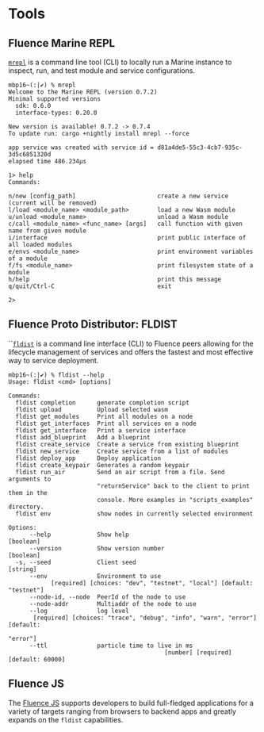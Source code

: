 # Tools

## Fluence Marine REPL

[`mrepl`](https://crates.io/crates/mrepl) is a command line tool \(CLI\) to locally run a Marine instance to inspect, run, and test module and service configurations.

```text
mbp16~(:|✔) % mrepl
Welcome to the Marine REPL (version 0.7.2)
Minimal supported versions
  sdk: 0.6.0
  interface-types: 0.20.0

New version is available! 0.7.2 -> 0.7.4
To update run: cargo +nightly install mrepl --force

app service was created with service id = d81a4de5-55c3-4cb7-935c-3d5c6851320d
elapsed time 486.234µs

1> help
Commands:

n/new [config_path]                       create a new service (current will be removed)
l/load <module_name> <module_path>        load a new Wasm module
u/unload <module_name>                    unload a Wasm module
c/call <module_name> <func_name> [args]   call function with given name from given module
i/interface                               print public interface of all loaded modules
e/envs <module_name>                      print environment variables of a module
f/fs <module_name>                        print filesystem state of a module
h/help                                    print this message
q/quit/Ctrl-C                             exit

2>
```

## Fluence Proto Distributor: FLDIST

\`\`[`fldist`](https://github.com/fluencelabs/proto-distributor) is a command line interface \(CLI\) to Fluence peers allowing for the lifecycle management of services and offers the fastest and most effective way to service deployment.

```text
mbp16~(:|✔) % fldist --help
Usage: fldist <cmd> [options]

Commands:
  fldist completion      generate completion script
  fldist upload          Upload selected wasm
  fldist get_modules     Print all modules on a node
  fldist get_interfaces  Print all services on a node
  fldist get_interface   Print a service interface
  fldist add_blueprint   Add a blueprint
  fldist create_service  Create a service from existing blueprint
  fldist new_service     Create service from a list of modules
  fldist deploy_app      Deploy application
  fldist create_keypair  Generates a random keypair
  fldist run_air         Send an air script from a file. Send arguments to
                         "returnService" back to the client to print them in the
                         console. More examples in "scripts_examples" directory.
  fldist env             show nodes in currently selected environment

Options:
      --help             Show help                                     [boolean]
      --version          Show version number                           [boolean]
  -s, --seed             Client seed                                    [string]
      --env              Environment to use
            [required] [choices: "dev", "testnet", "local"] [default: "testnet"]
      --node-id, --node  PeerId of the node to use
      --node-addr        Multiaddr of the node to use
      --log              log level
       [required] [choices: "trace", "debug", "info", "warn", "error"] [default:
                                                                        "error"]
      --ttl              particle time to live in ms
                                            [number] [required] [default: 60000]
```

## Fluence JS

The [Fluence JS](https://github.com/fluencelabs/fluence-js) supports developers to build full-fledged applications for a variety of targets ranging from browsers to backend apps and greatly expands on the `fldist` capabilities.

